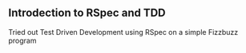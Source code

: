 ## Introdection to RSpec and TDD ##

Tried out Test Driven Development using RSpec on a simple Fizzbuzz program